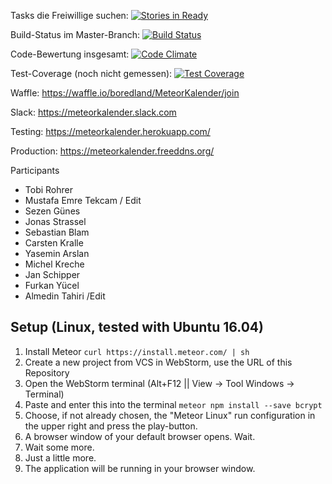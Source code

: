 Tasks die Freiwillige suchen: [![Stories in Ready](https://badge.waffle.io/boredland/MeteorKalender.png?label=ready&title=Ready)](https://waffle.io/boredland/MeteorKalender)

Build-Status im Master-Branch: [![Build Status](https://travis-ci.org/boredland/MeteorKalender.svg?branch=master)](https://travis-ci.org/boredland/MeteorKalender)

Code-Bewertung insgesamt: [![Code Climate](https://codeclimate.com/github/boredland/MeteorKalender/badges/gpa.svg)](https://codeclimate.com/github/boredland/MeteorKalender)

Test-Coverage (noch nicht gemessen): [![Test Coverage](https://codeclimate.com/github/boredland/MeteorKalender/badges/coverage.svg)](https://codeclimate.com/github/boredland/MeteorKalender/coverage)

Waffle: https://waffle.io/boredland/MeteorKalender/join

Slack: https://meteorkalender.slack.com

Testing: https://meteorkalender.herokuapp.com/

Production: https://meteorkalender.freeddns.org/

Participants
* Tobi Rohrer
* Mustafa Emre Tekcam / Edit
* Sezen Günes
* Jonas Strassel
* Sebastian Blam
* Carsten Kralle
* Yasemin Arslan
* Michel Kreche 
* Jan Schipper
* Furkan Yücel
* Almedin Tahiri /Edit

## Setup (Linux, tested with Ubuntu 16.04)
1. Install Meteor
`curl https://install.meteor.com/ | sh`
2. Create a new project from VCS in WebStorm, use the URL of this Repository
3. Open the WebStorm terminal (Alt+F12 || View -> Tool Windows -> Terminal)
4. Paste and enter this into the terminal
`meteor npm install --save bcrypt`
5. Choose, if not already chosen, the "Meteor Linux" run configuration in the upper right and press the play-button.
6. A browser window of your default browser opens. Wait.
7. Wait some more.
8. Just a little more.
9. The application will be running in your browser window.
